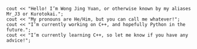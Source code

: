 
    cout << "Hello! I’m Wong Jing Yuan, or otherwise known by my aliases Mr_J3 or Kurotokai.";
    cout << "My pronouns are He/Him, but you can call me whatever!";
    cout << "I’m currently working on C++, and hopefully Python in the future.";
    cout << "I’m currently learning C++, so let me know if you have any advice!";
